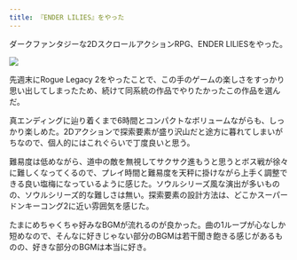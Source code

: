 ```yaml
---
title: 『ENDER LILIES』をやった
---
```

ダークファンタジーな2DスクロールアクションRPG、ENDER LILIESをやった。

![](https://lh3.googleusercontent.com/docs/ADP-6oFr3eFAf1mZtXoyiy0AyYxxpy5xDZa6twE1dCaRjDSmrjNf3LG8JIpkI8YrGlEw9P6Q3a0AwlRemg9jj0MEwQXFJteqdBzHVY5RkcIPXchQpfdHs6XesNjp-1vA6HTef4aHLZxIVNcLvQVMQ8bOrSwnYWUYi7LdSHfjUV9FVpzolrlSvaAYyPTAb-GOZ32XnGWjrlIYX2O7PD_0FzIBg_iePjusBPVeFEYC53_PZnmIZReN7NDsGS7SQX0_fw-f1C7QOCiTVN9Wm6MsVYv_ZF5pJbyCjpvyTMj0uIe1czi_-vn7tm2aQJrqK1JHdDJRnYZcZPOt7iArx29QD3yEqZW8LUausqoimB_qP8OQtm_ClUXCA6F_F9qCRMlmzvegoBNqDaABksjWJXRlZzJvF15L4HOQJLyOyUVbAUywZEXchCSOF6mkQBA45hV8IVeyGh19iEl7M8E9w3i31WS9b8H_mMZ4ZJCDyk76cFxWvjH2jKA7S149rUl-MZab7g5Oz4jz1ydvsa1vFLLoXl5GJzM16VSY5C3ROo-iJu2IDYz_kidglCb04ksAK2V6SHw8ED2CU3z2NI7EwwUOw4Yg4cjwnCfCFjy_uW0IoaVjsdkBSNR50Xx8lBR4y7JvWHVn_LuoE_4nV1Y32LLc50FF7ygr7UsIm0wlG5XrRGAIf3Nguhjvct_Vk8LmVYl-k09JJg3Njm_LcRFSNmVoFYShM9aw0-w1wAryulygOknkz-8DjTpzgOoYXpAYJOgS0cDEnkxhFHoGYDwRHWXIbjvt8nA4Jru8_fBWtsKwA_n1d-qB6NKEbGUR1TH8h_zPUrKWPPgXWBr1KDl92ALlM2xS1Crw165gpzkaDauRx3ihRwPeLWL5D0fzEBHmGIPzs6BowSbh0IJFHH1L4_K0a5kTKA68K4UaxcULCuEX_9qmKv5L7nSEi_Z9BZlwHm6j-hjieZP1Y-ILFR0oftHJ_DQd-1verMiQo0Hca0ieiposPECGhUXACWNZjmbmIe8SU3m6oB3gqWFsSKPXI69pBBneAlwTvSudxEBdVePI85yWEf9XLa1igOOC_qdpVSs_SIMXW2a1qGCVJL2vi3358MMApvbCwe91gblE3ZRh6xK9jsYiEgFW9WDKmfjKiIMHi-nPPWEJJRU9eeYJhMTeVs5Bl1ZLeCyAFZUrn5pHgSbElpjyDG1lSgTa-So9q02r9BeNGO7DE91uJ2p0IGJvFp4DLPwYx03faV2PqbMhvA0cte1fbIux-g)

先週末にRogue Legacy 2をやったことで、この手のゲームの楽しさをすっかり思い出してしまったため、続けて同系統の作品でやりたかったこの作品を選んだ。

真エンディングに辿り着くまで6時間とコンパクトなボリュームながらも、しっかり楽しめた。2Dアクションで探索要素が盛り沢山だと途方に暮れてしまいがちなので、個人的にはこれぐらいで丁度良いと思う。

難易度は低めながら、道中の敵を無視してサクサク進もうと思うとボス戦が徐々に難しくなってくるので、プレイ時間と難易度を天秤に掛けながら上手く調整できる良い塩梅になっているように感じた。ソウルシリーズ風な演出が多いものの、ソウルシリーズ的な難しさは無い。探索要素の設計方法は、どこかスーパードンキーコング2に近い雰囲気を感じた。

たまにめちゃくちゃ好みなBGMが流れるのが良かった。曲の1ループが心なしか短めなので、そんなに好きじゃない部分のBGMは若干聞き飽きる感じがあるものの、好きな部分のBGMは本当に好き。
